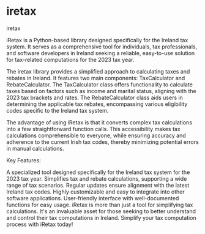 # iretax
iretax

iRetax is a Python-based library designed specifically for the Ireland tax system. It serves as a comprehensive tool for individuals, tax professionals, and software developers in Ireland seeking a reliable, easy-to-use solution for tax-related computations for the 2023 tax year.

The iretax library provides a simplified approach to calculating taxes and rebates in Ireland. It features two main components: TaxCalculator and RebateCalculator. The TaxCalculator class offers functionality to calculate taxes based on factors such as income and marital status, aligning with the 2023 tax brackets and rates. The RebateCalculator class aids users in determining the applicable tax rebates, encompassing various eligibility codes specific to the Ireland tax system.

The advantage of using iRetax is that it converts complex tax calculations into a few straightforward function calls. This accessibility makes tax calculations comprehensible to everyone, while ensuring accuracy and adherence to the current Irish tax codes, thereby minimizing potential errors in manual calculations.

Key Features:

A specialized tool designed specifically for the Ireland tax system for the 2023 tax year.
Simplifies tax and rebate calculations, supporting a wide range of tax scenarios.
Regular updates ensure alignment with the latest Ireland tax codes.
Highly customizable and easy to integrate into other software applications.
User-friendly interface with well-documented functions for easy usage.
iRetax is more than just a tool for simplifying tax calculations. It's an invaluable asset for those seeking to better understand and control their tax computations in Ireland. Simplify your tax computation process with iRetax today!
